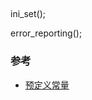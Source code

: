 ## 

ini_set();

error_reporting();




### 参考

- [预定义常量](http://php.net/manual/zh/errorfunc.constants.php)